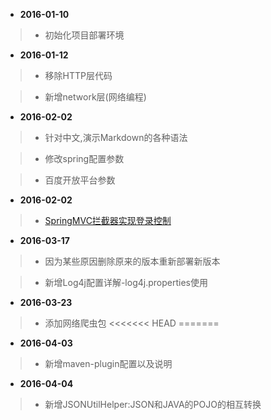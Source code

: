 * **2016-01-10**
 
> + 初始化项目部署环境
  
* **2016-01-12**
 
> + 移除HTTP层代码
  
> + 新增network层(网络编程)
  
* **2016-02-02**
 
> + 针对中文,演示Markdown的各种语法
  
> + 修改spring配置参数

> + 百度开放平台参数

* **2016-02-02**
 
> + [SpringMVC拦截器实现登录控制](https://wuzhuti.cn/2076.html)

* **2016-03-17**
 
> + 因为某些原因删除原来的版本重新部署新版本

> + 新增Log4j配置详解-log4j.properties使用

* **2016-03-23**
 
> + 添加网络爬虫包
<<<<<<< HEAD
=======

* **2016-04-03**
 
> + 新增maven-plugin配置以及说明

* **2016-04-04**
 
> + 新增JSONUtilHelper:JSON和JAVA的POJO的相互转换
 
